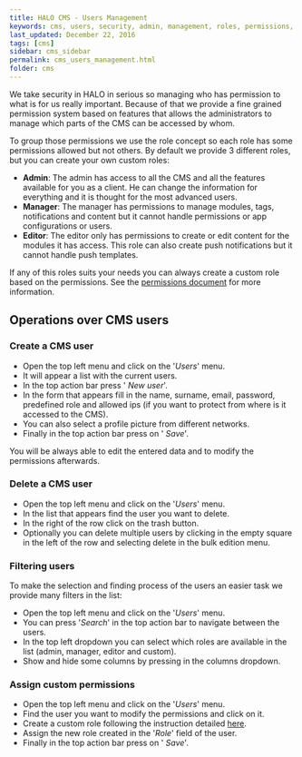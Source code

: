 ```yaml
---
title: HALO CMS - Users Management
keywords: cms, users, security, admin, management, roles, permissions, rights
last_updated: December 22, 2016
tags: [cms]
sidebar: cms_sidebar
permalink: cms_users_management.html
folder: cms
---
```


We take security in HALO in serious so managing who has permission to what is for us really important. 
Because of that we provide a fine grained permission system based on features that allows the administrators
to manage which parts of the CMS can be accessed by whom.

To group those permissions we use the role concept so each role has some permissions allowed but not others.
By default we provide 3 different roles, but you can create your own custom roles:

- **Admin**: The admin has access to all the CMS and all the features available for you as a client. He can 
change the information for everything and it is thought for the most advanced users.
- **Manager**: The manager has permissions to manage modules, tags, notifications and content but it cannot handle
permissions or app configurations or users.
- **Editor**: The editor only has permissions to create or edit content for the modules it has access. This role
can also create push notifications but it cannot handle push templates.

If any of this roles suits your needs you can always create a custom role based on the permissions. See the 
[permissions document](./cms_users_permissions) for more information.

## Operations over CMS users

### Create a CMS user

- Open the top left menu and click on the '*Users*' menu.
- It will appear a list with the current users.
- In the top action bar press '<span class="fa fa-user"/> *New user*'.
- In the form that appears fill in the name, surname, email, password, predefined role and allowed ips (if 
you want to protect from where is it accessed to the CMS).
- You can also select a profile picture from different networks.
- Finally in the top action bar press on '<span class="fa fa-floppy-o"/> *Save*'.

You will be always able to edit the entered data and to modify the permissions afterwards.

### Delete a CMS user

- Open the top left menu and click on the '*Users*' menu.
- In the list that appears find the user you want to delete.
- In the right of the row click on the <span class="fa fa-trash"/> trash button.
- Optionally you can delete multiple users by clicking in the empty square in the left of the row and selecting
delete in the bulk edition <span class="fa fa-ellipsis-v"/> menu.

### Filtering users

To make the selection and finding process of the users an easier task we provide many filters in the list:

- Open the top left menu and click on the '*Users*' menu.
- You can press '*Search*' in the top action bar to navigate between the users.
- In the top left dropdown you can select which roles are available in the list (admin, manager, editor and custom).
- Show and hide some columns by pressing in the columns dropdown.

### Assign custom permissions

- Open the top left menu and click on the '*Users*' menu.
- Find the user you want to modify the permissions and click on it.
- Create a custom role following the instruction detailed [here](./cms_users_permissions).
- Assign the new role created in the '*Role*' field of the user.
- Finally in the top action bar press on '<span class="fa fa-floppy-o"/> *Save*'.